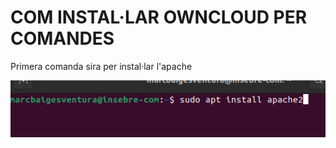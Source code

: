 # COM INSTAL·LAR OWNCLOUD PER COMANDES


Primera comanda sira per instal·lar l'apache

![alt text](apache2.png)

